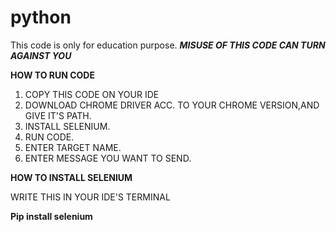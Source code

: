 # python
This code is only for education purpose.
***MISUSE OF THIS CODE CAN TURN AGAINST YOU***

**HOW TO RUN CODE**
1) COPY THIS CODE ON YOUR IDE
2) DOWNLOAD CHROME DRIVER ACC. TO YOUR CHROME VERSION,AND GIVE IT'S PATH.
3) INSTALL SELENIUM.
4) RUN CODE.
5) ENTER TARGET NAME.
6) ENTER MESSAGE YOU WANT TO SEND.

**HOW TO INSTALL SELENIUM**

WRITE THIS IN YOUR IDE'S TERMINAL

**Pip install selenium**
